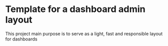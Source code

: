 # Template for a dashboard admin layout

This project main purpose is to serve as a light, fast and responsible layout for dashboards

